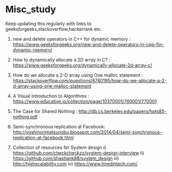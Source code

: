 # Misc_study
Keep updating this regularly with links to geeksforgeeks,stackoverflow,hackerrank etc.

1. new and delete operators in C++ for dynamic memory : https://www.geeksforgeeks.org/new-and-delete-operators-in-cpp-for-dynamic-memory/

2. How to dynamically allocate a 2D array in C? : https://www.geeksforgeeks.org/dynamically-allocate-2d-array-c/

3. How do we allocate a 2-D array using One malloc statement : https://stackoverflow.com/questions/8740195/how-do-we-allocate-a-2-d-array-using-one-malloc-statement

4. A Visual Introduction to Algorithms : https://www.educative.io/collection/page/10370001/760001/770001

5. The Case for Shared Nothing : http://db.cs.berkeley.edu/papers/hpts85-nothing.pdf

6. Semi-synchronous replication at Facebook: http://yoshinorimatsunobu.blogspot.com/2014/04/semi-synchronous-replication-at-facebook.html

7. Collection of resources for System design 
      i) https://github.com/checkcheckzz/system-design-interview
      ii) https://github.com/shashank88/system_design
      iii) http://highscalability.com
      iv) https://www.hiredintech.com/
                 
